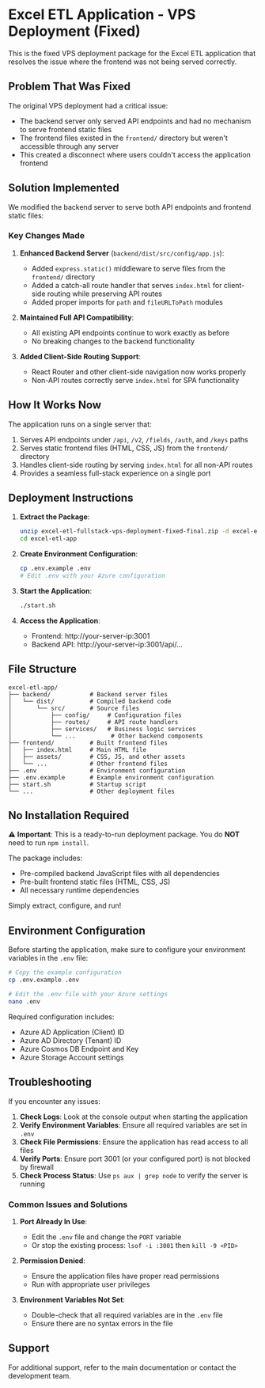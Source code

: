 # Excel ETL Application - VPS Deployment (Fixed)

This is the fixed VPS deployment package for the Excel ETL application that resolves the issue where the frontend was not being served correctly.

## Problem That Was Fixed

The original VPS deployment had a critical issue:
- The backend server only served API endpoints and had no mechanism to serve frontend static files
- The frontend files existed in the `frontend/` directory but weren't accessible through any server
- This created a disconnect where users couldn't access the application frontend

## Solution Implemented

We modified the backend server to serve both API endpoints and frontend static files:

### Key Changes Made

1. **Enhanced Backend Server** (`backend/dist/src/config/app.js`):
   - Added `express.static()` middleware to serve files from the `frontend/` directory
   - Added a catch-all route handler that serves `index.html` for client-side routing while preserving API routes
   - Added proper imports for `path` and `fileURLToPath` modules

2. **Maintained Full API Compatibility**:
   - All existing API endpoints continue to work exactly as before
   - No breaking changes to the backend functionality

3. **Added Client-Side Routing Support**:
   - React Router and other client-side navigation now works properly
   - Non-API routes correctly serve `index.html` for SPA functionality

## How It Works Now

The application runs on a single server that:
1. Serves API endpoints under `/api`, `/v2`, `/fields`, `/auth`, and `/keys` paths
2. Serves static frontend files (HTML, CSS, JS) from the `frontend/` directory
3. Handles client-side routing by serving `index.html` for all non-API routes
4. Provides a seamless full-stack experience on a single port

## Deployment Instructions

1. **Extract the Package**:
   ```bash
   unzip excel-etl-fullstack-vps-deployment-fixed-final.zip -d excel-etl-app
   cd excel-etl-app
   ```

2. **Create Environment Configuration**:
   ```bash
   cp .env.example .env
   # Edit .env with your Azure configuration
   ```

3. **Start the Application**:
   ```bash
   ./start.sh
   ```

4. **Access the Application**:
   - Frontend: http://your-server-ip:3001
   - Backend API: http://your-server-ip:3001/api/...

## File Structure

```
excel-etl-app/
├── backend/           # Backend server files
│   └── dist/          # Compiled backend code
│       └── src/       # Source files
│           ├── config/     # Configuration files
│           ├── routes/     # API route handlers
│           ├── services/   # Business logic services
│           └── ...          # Other backend components
├── frontend/          # Built frontend files
│   ├── index.html     # Main HTML file
│   ├── assets/        # CSS, JS, and other assets
│   └── ...            # Other frontend files
├── .env               # Environment configuration
├── .env.example       # Example environment configuration
├── start.sh           # Startup script
└── ...                # Other deployment files
```

## No Installation Required

⚠️ **Important**: This is a ready-to-run deployment package. You do **NOT** need to run `npm install`.

The package includes:
- Pre-compiled backend JavaScript files with all dependencies
- Pre-built frontend static files (HTML, CSS, JS)
- All necessary runtime dependencies

Simply extract, configure, and run!

## Environment Configuration

Before starting the application, make sure to configure your environment variables in the `.env` file:

```bash
# Copy the example configuration
cp .env.example .env

# Edit the .env file with your Azure settings
nano .env
```

Required configuration includes:
- Azure AD Application (Client) ID
- Azure AD Directory (Tenant) ID
- Azure Cosmos DB Endpoint and Key
- Azure Storage Account settings

## Troubleshooting

If you encounter any issues:

1. **Check Logs**: Look at the console output when starting the application
2. **Verify Environment Variables**: Ensure all required variables are set in `.env`
3. **Check File Permissions**: Ensure the application has read access to all files
4. **Verify Ports**: Ensure port 3001 (or your configured port) is not blocked by firewall
5. **Check Process Status**: Use `ps aux | grep node` to verify the server is running

### Common Issues and Solutions

1. **Port Already In Use**:
   - Edit the `.env` file and change the `PORT` variable
   - Or stop the existing process: `lsof -i :3001` then `kill -9 <PID>`

2. **Permission Denied**:
   - Ensure the application files have proper read permissions
   - Run with appropriate user privileges

3. **Environment Variables Not Set**:
   - Double-check that all required variables are in the `.env` file
   - Ensure there are no syntax errors in the file

## Support

For additional support, refer to the main documentation or contact the development team.